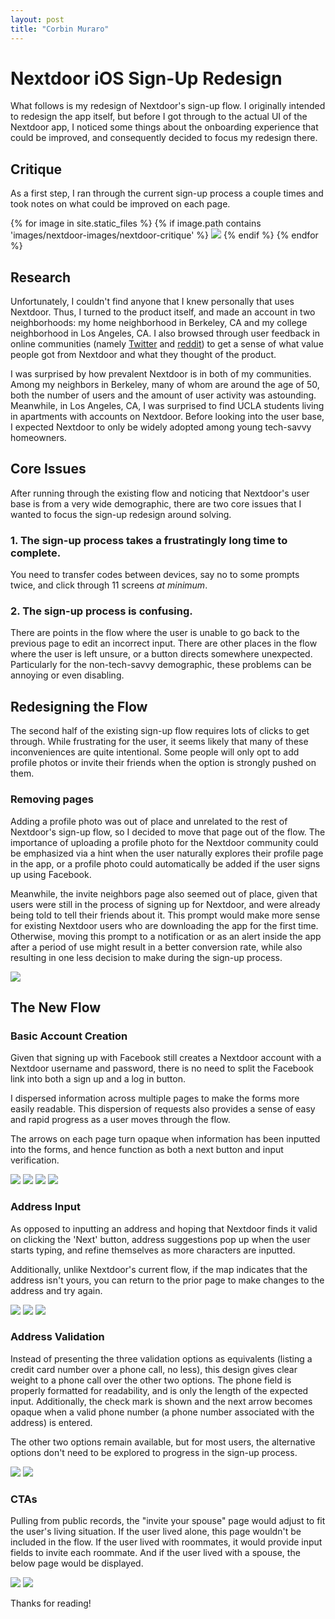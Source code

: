 ```yaml
---
layout: post
title: "Corbin Muraro"
---
```


# Nextdoor iOS Sign-Up Redesign

What follows is my redesign of Nextdoor's sign-up flow. I originally intended to redesign the app itself, but before I got through to the actual UI of the Nextdoor app, I noticed some things about the onboarding experience that could be improved, and consequently decided to focus my redesign there.

## Critique

As a first step, I ran through the current sign-up process a couple times and took notes on what could be improved on each page.

<div class="critique">
	{% for image in site.static_files %}
	{% if image.path contains 'images/nextdoor-images/nextdoor-critique' %}
	    <img src="{{site.baseurl}}{{image.path}}" class="magnify">
	{% endif %}
	{% endfor %}	
</div>


## Research

Unfortunately, I couldn't find anyone that I knew personally that uses Nextdoor. Thus, I turned to the product itself, and made an account in two neighborhoods: my home neighborhood in Berkeley, CA and my college neighborhood in Los Angeles, CA. I also browsed through user feedback in online communities (namely [Twitter](https://twitter.com/search?f=tweets&q=nextdoor%20app&src=typd) and [r](https://www.reddit.com/r/sanfrancisco/comments/3tcpor/things_found_on_nextdoorcom/)[e](https://www.reddit.com/r/pittsburgh/comments/1zj4cy/nextdoorcom_is_in_pitttsburgh_and_wants_to_help/)[d](https://www.reddit.com/r/SanJose/comments/3jcuiz/nextdoor_when_a_neighborhood_website_turns/)[dit](https://www.reddit.com/r/mildlyinfuriating/comments/58abth/someone_on_nextdoor_was_asking_how_to_exterminate/)) to get a sense of what value people got from Nextdoor and what they thought of the product.

I was surprised by how prevalent Nextdoor is in both of my communities. Among my neighbors in Berkeley, many of whom are around the age of 50, both the number of users and the amount of user activity was astounding. Meanwhile, in Los Angeles, CA, I was surprised to find UCLA students living in apartments with accounts on Nextdoor. Before looking into the user base, I expected Nextdoor to only be widely adopted among young tech-savvy homeowners.

## Core Issues

After running through the existing flow and noticing that Nextdoor's user base is from a very wide demographic, there are two core issues that I wanted to focus the sign-up redesign around solving.

### 1. The sign-up process takes a frustratingly long time to complete. 
You need to transfer codes between devices, say no to some prompts twice, and click through 11 screens *at minimum*.

### 2. The sign-up process is confusing. 
There are points in the flow where the user is unable to go back to the previous page to edit an incorrect input. There are other places in the flow where the user is left unsure, or a button directs somewhere unexpected. Particularly for the non-tech-savvy demographic, these problems can be annoying or even disabling.

## Redesigning the Flow

The second half of the existing sign-up flow requires lots of clicks to get through. While frustrating for the user, it seems likely that many of these inconveniences are quite intentional. Some people will only opt to add profile photos or invite their friends when the option is strongly pushed on them.

### Removing pages

Adding a profile photo was out of place and unrelated to the rest of Nextdoor's sign-up flow, so I decided to move that page out of the flow. The importance of uploading a profile photo for the Nextdoor community could be emphasized via a hint when the user naturally explores their profile page in the app, or a profile photo could automatically be added if the user signs up using Facebook.

Meanwhile, the invite neighbors page also seemed out of place, given that users were still in the process of signing up for Nextdoor, and were already being told to tell their friends about it. This prompt would make more sense for existing Nextdoor users who are downloading the app for the first time. Otherwise, moving this prompt to a notification or as an alert inside the app after a period of use might result in a better conversion rate, while also resulting in one less decision to make during the sign-up process.

<div class="critique">
	<img src="{{site.baseurl}}images/nextdoor-images/nextdoor-sketches/sketch-combined.jpg" class="magnify">
</div>

## The New Flow

### Basic Account Creation

Given that signing up with Facebook still creates a Nextdoor account with a Nextdoor username and password, there is no need to split the Facebook link into both a sign up and a log in button. 

I dispersed information across multiple pages to make the forms more easily readable. This dispersion of requests also provides a sense of easy and rapid progress as a user moves through the flow.

The arrows on each page turn opaque when information has been inputted into the forms, and hence function as both a next button and input verification.

<div class="mocks">
    <img src="{{site.baseurl}}images/nextdoor-images/nextdoor-mocks/1-Landing.png">
    <img src="{{site.baseurl}}images/nextdoor-images/nextdoor-mocks/2-LogIn.png">
    <img src="{{site.baseurl}}images/nextdoor-images/nextdoor-mocks/3-SignUp.png">
    <img src="{{site.baseurl}}images/nextdoor-images/nextdoor-mocks/4-Name.png">
</div>

### Address Input

As opposed to inputting an address and hoping that Nextdoor finds it valid on clicking the 'Next' button, address suggestions pop up when the user starts typing, and refine themselves as more characters are inputted.

Additionally, unlike Nextdoor's current flow, if the map indicates that the address isn't yours, you can return to the prior page to make changes to the address and try again.

<div class="mocks">
    <img src="{{site.baseurl}}images/nextdoor-images/nextdoor-mocks/5-Address.png">
    <img src="{{site.baseurl}}images/nextdoor-images/nextdoor-mocks/6-AddressResults.png">
    <img src="{{site.baseurl}}images/nextdoor-images/nextdoor-mocks/7-AddressMap.png">
</div>

### Address Validation

Instead of presenting the three validation options as equivalents (listing a credit card number over a phone call, no less), this design gives clear weight to a phone call over the other two options. The phone field is properly formatted for readability, and is only the length of the expected input. Additionally, the check mark is shown and the next arrow becomes opaque when a valid phone number (a phone number associated with the address) is entered.

The other two options remain available, but for most users, the alternative options don't need to be explored to progress in the sign-up process.

<div class="mocks">
    <img src="{{site.baseurl}}images/nextdoor-images/nextdoor-mocks/8-Validation.png">
    <img src="{{site.baseurl}}images/nextdoor-images/nextdoor-mocks/9-Validation2.png">
</div>

### CTAs

Pulling from public records, the "invite your spouse" page would adjust to fit the user's living situation. If the user lived alone, this page wouldn't be included in the flow. If the user lived with roommates, it would provide input fields to invite each roommate. And if the user lived with a spouse, the below page would be displayed.

<div class="mocks">
    <img src="{{site.baseurl}}images/nextdoor-images/nextdoor-mocks/91-InviteOthers.png">
    <img src="{{site.baseurl}}images/nextdoor-images/nextdoor-mocks/92-Notifications.png">
</div>

Thanks for reading! 

<!-- <video width="100%" height="600" muted="">
	<source src="https://dl.dropboxusercontent.com/s/m32tq99odaqus9u/1-Landing.mov?dl=0" type="video/mp4">
	Your browser doesn't support embedded videos. 
</video>
 -->